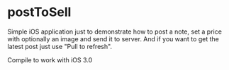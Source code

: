 postToSell
==========

Simple iOS application just to demonstrate how to post a note, set a price with optionally an image and send it to server. And if you want to get the latest post just use "Pull to refresh".

Compile to work with iOS 3.0


